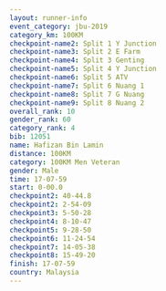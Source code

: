 ```yaml
---
layout: runner-info 
event_category: jbu-2019 
category_km: 100KM 
checkpoint-name2: Split 1 Y Junction  
checkpoint-name3: Split 2 E Farm  
checkpoint-name4: Split 3 Genting  
checkpoint-name5: Split 4 Y Junction 
checkpoint-name6: Split 5 ATV 
checkpoint-name7: Split 6 Nuang 1 
checkpoint-name8: Split 7 G Nuang 
checkpoint-name9: Split 8 Nuang 2 
overall_rank: 10
gender_rank: 60
category_rank: 4
bib: 12051
name: Hafizan Bin Lamin
distance: 100KM
category: 100KM Men Veteran
gender: Male
time: 17-07-59
start: 0-00.0
checkpoint2: 40-44.8
checkpoint2: 2-54-09
checkpoint3: 5-50-28
checkpoint4: 8-10-47
checkpoint5: 9-28-50
checkpoint6: 11-24-54
checkpoint7: 14-05-38
checkpoint8: 15-49-20
finish: 17-07-59
country: Malaysia
---
```

